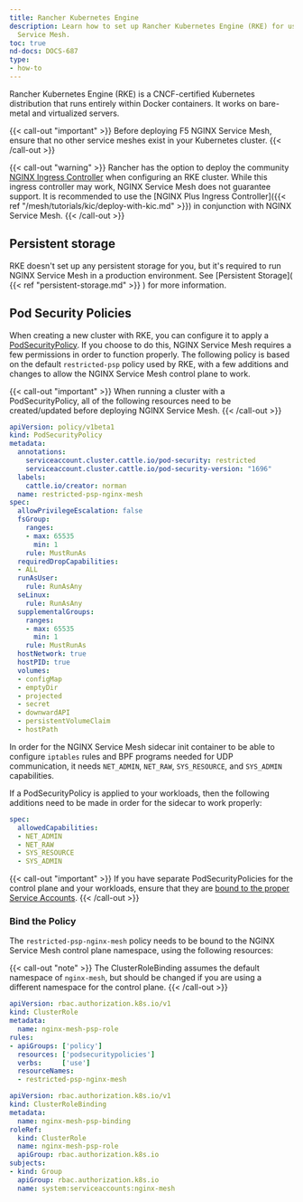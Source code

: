 ```yaml
---
title: Rancher Kubernetes Engine
description: Learn how to set up Rancher Kubernetes Engine (RKE) for use with F5 NGINX
  Service Mesh.
toc: true
nd-docs: DOCS-687
type:
- how-to
---
```


Rancher Kubernetes Engine (RKE) is a CNCF-certified Kubernetes distribution that runs entirely within Docker containers. It works on bare-metal and virtualized servers.

{{< call-out "important" >}}
Before deploying F5 NGINX Service Mesh, ensure that no other service meshes exist in your Kubernetes cluster.
{{< /call-out >}}

{{< call-out "warning" >}}
Rancher has the option to deploy the community [NGINX Ingress Controller](https://github.com/kubernetes/ingress-nginx) when configuring an RKE cluster. While this ingress controller may work, NGINX Service Mesh does not guarantee support. It is recommended to use the [NGINX Plus Ingress Controller]({{< ref "/mesh/tutorials/kic/deploy-with-kic.md" >}}) in conjunction with NGINX Service Mesh.
{{< /call-out >}}

## Persistent storage

RKE doesn't set up any persistent storage for you, but it's required to run NGINX Service Mesh in a production environment. See [Persistent Storage]( {{< ref "persistent-storage.md" >}} ) for more information.

## Pod Security Policies

When creating a new cluster with RKE, you can configure it to apply a [PodSecurityPolicy](https://kubernetes.io/docs/concepts/policy/pod-security-policy/). If you choose to do this, NGINX Service Mesh requires a few permissions in order to function properly. The following policy is based on the default `restricted-psp` policy used by RKE, with a few additions and changes to allow the NGINX Service Mesh control plane to work.

{{< call-out "important" >}}
When running a cluster with a PodSecurityPolicy, all of the following resources need to be created/updated before deploying NGINX Service Mesh.
{{< /call-out >}}

```yaml
apiVersion: policy/v1beta1
kind: PodSecurityPolicy
metadata:
  annotations:
    serviceaccount.cluster.cattle.io/pod-security: restricted
    serviceaccount.cluster.cattle.io/pod-security-version: "1696"
  labels:
    cattle.io/creator: norman
  name: restricted-psp-nginx-mesh
spec:
  allowPrivilegeEscalation: false
  fsGroup:
    ranges:
    - max: 65535
      min: 1
    rule: MustRunAs
  requiredDropCapabilities:
  - ALL
  runAsUser:
    rule: RunAsAny
  seLinux:
    rule: RunAsAny
  supplementalGroups:
    ranges:
    - max: 65535
      min: 1
    rule: MustRunAs
  hostNetwork: true
  hostPID: true
  volumes:
  - configMap
  - emptyDir
  - projected
  - secret
  - downwardAPI
  - persistentVolumeClaim
  - hostPath
```

In order for the NGINX Service Mesh sidecar init container to be able to configure `iptables` rules and BPF programs needed for UDP communication, it needs `NET_ADMIN`, `NET_RAW`, `SYS_RESOURCE`, and `SYS_ADMIN` capabilities.

If a PodSecurityPolicy is applied to your workloads, then the following additions need to be made in order for the sidecar to work properly:

```yaml
spec:
  allowedCapabilities:
  - NET_ADMIN
  - NET_RAW
  - SYS_RESOURCE
  - SYS_ADMIN
```

{{< call-out "important" >}}
If you have separate PodSecurityPolicies for the control plane and your workloads, ensure that they are [bound to the proper Service Accounts](#bind-the-policy).
{{< /call-out >}}

### Bind the Policy

The `restricted-psp-nginx-mesh` policy needs to be bound to the NGINX Service Mesh control plane namespace, using the following resources:

{{< call-out "note" >}}
The ClusterRoleBinding assumes the default namespace of `nginx-mesh`, but should be changed if you are using a different namespace for the control plane.
{{< /call-out >}}

```yaml
apiVersion: rbac.authorization.k8s.io/v1
kind: ClusterRole
metadata:
  name: nginx-mesh-psp-role
rules:
- apiGroups: ['policy']
  resources: ['podsecuritypolicies']
  verbs:     ['use']
  resourceNames:
  - restricted-psp-nginx-mesh
```

```yaml
apiVersion: rbac.authorization.k8s.io/v1
kind: ClusterRoleBinding
metadata:
  name: nginx-mesh-psp-binding
roleRef:
  kind: ClusterRole
  name: nginx-mesh-psp-role
  apiGroup: rbac.authorization.k8s.io
subjects:
- kind: Group
  apiGroup: rbac.authorization.k8s.io
  name: system:serviceaccounts:nginx-mesh
  ```
